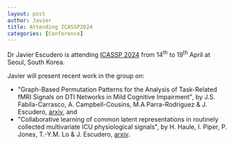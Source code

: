 ```yaml
---
layout: post
author: Javier
title: Attending ICASSP2024
categories: [Conference]
---
```


Dr Javier Escudero is attending [ICASSP 2024](https://2024.ieeeicassp.org/) from 14<sup>th</sup> to 19<sup>th</sup> April at Seoul, South Korea.

Javier will present recent work in the group on:
- "Graph-Based Permutation Patterns for the Analysis of Task-Related fMRI Signals on DTI Networks in Mild Cognitive Impairment", by J.S. Fabila-Carrasco, A. Campbell-Cousins, M.A Parra-Rodriguez & J. Escudero, [arxiv](https://arxiv.org/abs/2309.13083), and
- "Collaborative learning of common latent representations in routinely collected multivariate ICU physiological signals", by H. Haule, I. Piper, P. Jones, T.-Y.M. Lo & J. Escudero, [arxiv](https://arxiv.org/abs/2402.17917).
